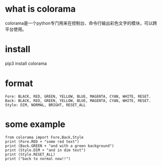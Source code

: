 # what is colorama
colorama是一个python专门用来在控制台、命令行输出彩色文字的模块，可以跨平台使用。
# install

pip3 install colorama
　　
# format

```
Fore: BLACK, RED, GREEN, YELLOW, BLUE, MAGENTA, CYAN, WHITE, RESET.
Back: BLACK, RED, GREEN, YELLOW, BLUE, MAGENTA, CYAN, WHITE, RESET.
Style: DIM, NORMAL, BRIGHT, RESET_ALL
```
 

# some example 

```
from colorama import Fore,Back,Style
print (Fore.RED + "some red text")
print (Back.GREEN + "and with a green background")
print (Style.DIM + "and in dim text")
print (Style.RESET_ALL)
print ("back to normal now!!")
```
 
